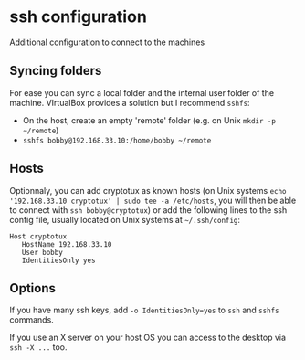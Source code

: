 # ssh configuration
Additional configuration to connect to the machines

## Syncing folders
For ease you can sync a local folder and the internal user folder of the machine. VIrtualBox provides a solution but I recommend `sshfs`:
- On the host, create an empty 'remote' folder (e.g. on Unix `mkdir -p ~/remote`)
- `sshfs bobby@192.168.33.10:/home/bobby ~/remote`

## Hosts
Optionnaly, you can add cryptotux as known hosts (on Unix systems `echo '192.168.33.10 cryptotux' | sudo tee -a /etc/hosts`, you will then be able to connect with `ssh bobby@cryptotux`) or add the following lines to the ssh config file, usually located on Unix systems at `~/.ssh/config`:
```
Host cryptotux
   HostName 192.168.33.10
   User bobby
   IdentitiesOnly yes
```

## Options
If you have many ssh keys, add `-o IdentitiesOnly=yes` to `ssh` and `sshfs` commands.

If you use an X server on your host OS you can access to the desktop via `ssh -X ...` too.